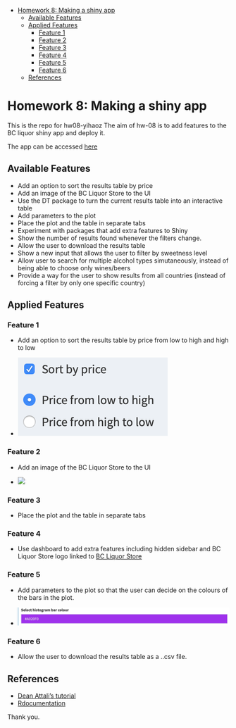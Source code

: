 -   [Homework 8: Making a shiny app](#homework-8-making-a-shiny-app)
    -   [Available Features](#available-features)
    -   [Applied Features](#applied-features)
        -   [Feature 1](#feature-1)
        -   [Feature 2](#feature-2)
        -   [Feature 3](#feature-3)
        -   [Feature 4](#feature-4)
        -   [Feature 5](#feature-5)
        -   [Feature 6](#feature-6)
    -   [References](#references)

Homework 8: Making a shiny app
==============================

This is the repo for hw08-yihaoz The aim of hw-08 is to add features to
the BC liquor shiny app and deploy it.

The app can be accessed
[here](%22https://yihaoz.shinyapps.io/bcl_yihaoz/%22)

Available Features
------------------

-   Add an option to sort the results table by price
-   Add an image of the BC Liquor Store to the UI
-   Use the DT package to turn the current results table into an
    interactive table
-   Add parameters to the plot
-   Place the plot and the table in separate tabs
-   Experiment with packages that add extra features to Shiny
-   Show the number of results found whenever the filters change.
-   Allow the user to download the results table
-   Show a new input that allows the user to filter by sweetness level
-   Allow user to search for multiple alcohol types simutaneously,
    instead of being able to choose only wines/beers
-   Provide a way for the user to show results from all countries
    (instead of forcing a filter by only one specific country)

Applied Features
----------------

### Feature 1

-   Add an option to sort the results table by price from low to high
    and high to low

-   ![](./img/feature1.png)

### Feature 2

-   Add an image of the BC Liquor Store to the UI

-   ![](./bcl/www/drinkiing.gif)

### Feature 3

-   Place the plot and the table in separate tabs

### Feature 4

-   Use dashboard to add extra features including hidden sidebar and BC
    Liquor Store logo linked to [BC Liquor
    Store](%22http://www.bcliquorstores.com%22)

### Feature 5

-   Add parameters to the plot so that the user can decide on the
    colours of the bars in the plot.

-   ![](./img/feature5.png)

### Feature 6

-   Allow the user to download the results table as a ..csv file.

References
----------

-   [Dean Attali’s
    tutorial](http://deanattali.com/blog/building-shiny-apps-tutorial/)
-   [Rdocumentation](https://www.rdocumentation.org/)

Thank you.
